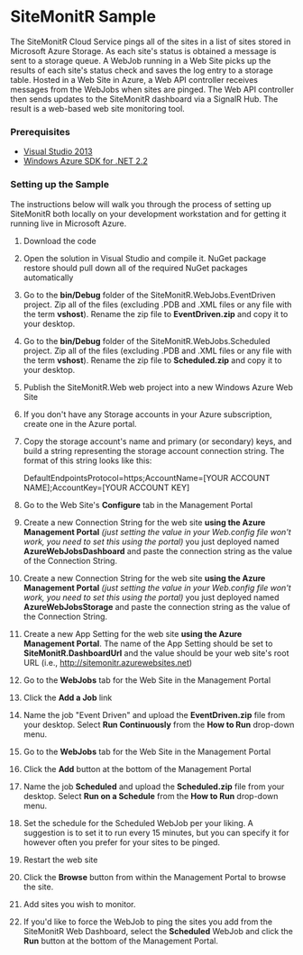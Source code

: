 # SiteMonitR Sample #

The SiteMonitR Cloud Service pings all of the sites in a list of sites stored in Microsoft Azure Storage. As each site's status is obtained a message is sent to a storage queue. A WebJob running in a Web Site picks up the results of each site's status check and saves the log entry to a storage table. Hosted in a Web Site in Azure, a Web API controller receives messages from the WebJobs when sites are pinged. The Web API controller then sends updates to the SiteMonitR dashboard via a SignalR Hub. The result is a web-based web site monitoring tool. 

### Prerequisites

* [Visual Studio 2013](http://www.microsoft.com/visualstudio/en-us/products) 
* [Windows Azure SDK for .NET 2.2](http://www.windowsazure.com/en-us/develop/net/)

### Setting up the Sample

The instructions below will walk you through the process of setting up SiteMonitR both locally on your development workstation and for getting it running live in Microsoft Azure. 

1. Download the code
1. Open the solution in Visual Studio and compile it. NuGet package restore should pull down all of the required NuGet packages automatically
1. Go to the **bin/Debug** folder of the SiteMonitR.WebJobs.EventDriven project. Zip all of the files (excluding .PDB and .XML files or any file with the term **vshost**). Rename the zip file to **EventDriven.zip** and copy it to your desktop.
1. Go to the **bin/Debug** folder of the SiteMonitR.WebJobs.Scheduled project. Zip all of the files (excluding .PDB and .XML files or any file with the term **vshost**). Rename the zip file to **Scheduled.zip** and copy it to your desktop.
1. Publish the SiteMonitR.Web web project into a new Windows Azure Web Site
1. If you don't have any Storage accounts in your Azure subscription, create one in the Azure portal.
1. Copy the storage account's name and primary (or secondary) keys, and build a string representing the storage account connection string. The format of this string looks like this:

    DefaultEndpointsProtocol=https;AccountName=[YOUR ACCOUNT NAME];AccountKey=[YOUR ACCOUNT KEY]

1. Go to the Web Site's **Configure** tab in the Management Portal
1. Create a new Connection String for the web site **using the Azure Management Portal** *(just setting the value in your Web.config file won't work, you need to set this using the portal)* you just deployed named **AzureWebJobsDashboard** and paste the connection string as the value of the Connection String.
1. Create a new Connection String for the web site **using the Azure Management Portal** *(just setting the value in your Web.config file won't work, you need to set this using the portal)* you just deployed named **AzureWebJobsStorage** and paste the connection string as the value of the Connection String.
1. Create a new App Setting for the web site **using the Azure Management Portal**. The name of the App Setting should be set to **SiteMonitR.DashboardUrl** and the value should be your web site's root URL (i.e., http://sitemonitr.azurewebsites.net)
1. Go to the **WebJobs** tab for the Web Site in the Management Portal
1. Click the **Add a Job** link
1. Name the job "Event Driven" and upload the **EventDriven.zip** file from your desktop. Select **Run Continuously** from the **How to Run** drop-down menu.
1. Go to the **WebJobs** tab for the Web Site in the Management Portal
1. Click the **Add** button at the bottom of the Management Portal
1. Name the job **Scheduled** and upload the **Scheduled.zip** file from your desktop. Select **Run on a Schedule** from the **How to Run** drop-down menu.
1. Set the schedule for the Scheduled WebJob per your liking. A suggestion is to set it to run every 15 minutes, but you can specify it for however often you prefer for your sites to be pinged. 
1. Restart the web site
1. Click the **Browse** button from within the Management Portal to browse the site. 
1. Add sites you wish to monitor.
1. If you'd like to force the WebJob to ping the sites you add from the SiteMonitR Web Dashboard, select the **Scheduled** WebJob and click the **Run** button at the bottom of the Management Portal.